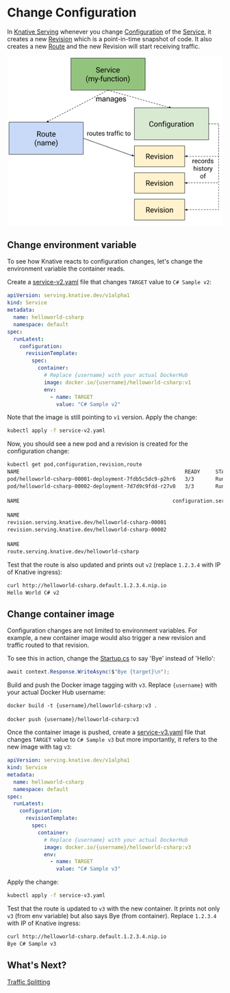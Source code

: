 # Change Configuration

In [Knative Serving](https://github.com/knative/docs/tree/master/serving) whenever you change [Configuration](https://github.com/knative/serving/blob/master/docs/spec/spec.md#configuration) of the [Service](https://github.com/knative/serving/blob/master/docs/spec/spec.md#service), it creates a new [Revision](https://github.com/knative/serving/blob/master/docs/spec/spec.md#revision) which is a point-in-time snapshot of code. It also creates a new [Route](https://github.com/knative/serving/blob/master/docs/spec/spec.md#route) and the new Revision will start receiving traffic.

![Diagram](https://github.com/knative/serving/raw/master/docs/spec/images/object_model.png)

## Change environment variable

To see how Knative reacts to configuration changes, let's change the environment variable the container reads. 

Create a [service-v2.yaml](../serving/helloworld-csharp/service-v2.yaml) file that changes `TARGET` value to `C# Sample v2`:

```yaml
apiVersion: serving.knative.dev/v1alpha1
kind: Service
metadata:
  name: helloworld-csharp
  namespace: default
spec:
  runLatest:
    configuration:
      revisionTemplate:
        spec:
          container:
            # Replace {username} with your actual DockerHub 
            image: docker.io/{username}/helloworld-csharp:v1
            env:
              - name: TARGET
                value: "C# Sample v2"
```

Note that the image is still pointing to `v1` version. Apply the change:

```bash
kubectl apply -f service-v2.yaml
```
Now, you should see a new pod and a revision is created for the configuration change:

```bash
kubectl get pod,configuration,revision,route 
NAME                                                      READY     STATUS    RESTARTS   
pod/helloworld-csharp-00001-deployment-7fdb5c5dc9-p2hr6   3/3       Running   0          
pod/helloworld-csharp-00002-deployment-7d7d9c9fdd-r27v8   3/3       Running   0          

NAME                                                  configuration.serving.knative.dev/helloworld-csharp   

NAME                                                   
revision.serving.knative.dev/helloworld-csharp-00001   
revision.serving.knative.dev/helloworld-csharp-00002   

NAME                                          
route.serving.knative.dev/helloworld-csharp   
```
Test that the route is also updated and prints out `v2` (replace `1.2.3.4` with IP of Knative ingress):

```bash
curl http://helloworld-csharp.default.1.2.3.4.nip.io
Hello World C# v2
```
## Change container image

Configuration changes are not limited to environment variables. For example, a new container image would also trigger a new revision and traffic routed to that revision. 

To see this in action, change the [Startup.cs](../serving/helloworld-csharp/Startup.cs) to say 'Bye' instead of 'Hello':

```csharp
await context.Response.WriteAsync($"Bye {target}\n");
```
Build and push the Docker image tagging with `v3`. Replace `{username}` with your actual Docker Hub username:

```docker
docker build -t {username}/helloworld-csharp:v3 .

docker push {username}/helloworld-csharp:v3
```

Once the container image is pushed, create a [service-v3.yaml](../serving/helloworld-csharp/service-v3.yaml) file that changes `TARGET` value to `C# Sample v3` but more importantly, it refers to the new image with tag `v3`:

```yaml
apiVersion: serving.knative.dev/v1alpha1
kind: Service
metadata:
  name: helloworld-csharp
  namespace: default
spec:
  runLatest:
    configuration:
      revisionTemplate:
        spec:
          container:
            # Replace {username} with your actual DockerHub 
            image: docker.io/{username}/helloworld-csharp:v3
            env:
              - name: TARGET
                value: "C# Sample v3"
```

Apply the change:

```bash
kubectl apply -f service-v3.yaml
```
Test that the route is updated to `v3` with the new container. It prints not only `v3` (from env variable) but also says Bye (from container). Replace `1.2.3.4` with IP of Knative ingress:

```bash
curl http://helloworld-csharp.default.1.2.3.4.nip.io
Bye C# Sample v3
```

## What's Next?
[Traffic Splitting](03-trafficsplitting.md)